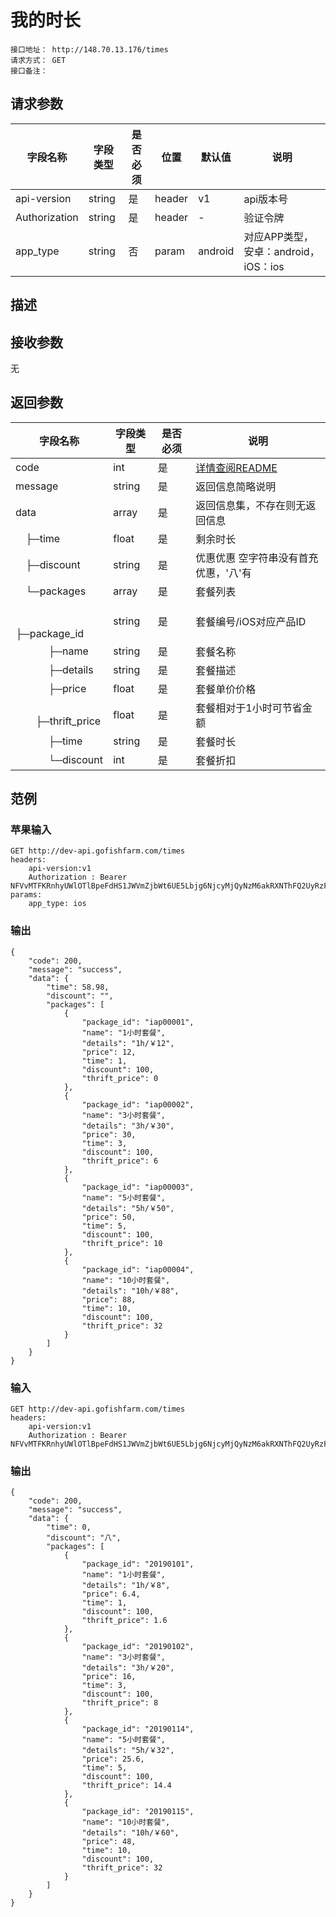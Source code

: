 # 我的时长
```
接口地址： http://148.70.13.176/times
请求方式： GET
接口备注：
```
## 请求参数

| 字段名称 | 字段类型 | 是否必须 | 位置 | 默认值 | 说明 |
|    -    |    -    |    -    |  -   |   -   |  -   |
| api-version | string | 是 | header | v1 | api版本号 |
| Authorization | string | 是 | header | - | 验证令牌 |
| app_type | string | 否 | param | android | 对应APP类型，安卓：android，iOS：ios |

## 描述

## 接收参数

无

## 返回参数

| 字段名称 | 字段类型 | 是否必须 | 说明 |
|    -    |    -    |    -    |   -   |
| code | int | 是 | [详情查阅README](https://github.com/waitforu/docs/blob/master/README.md#%E9%83%A8%E5%88%86%E8%BF%94%E5%9B%9E%E4%BF%A1%E6%81%AFcode%E8%A1%A8) |
| message | string | 是 | 返回信息简略说明 |
| data | array | 是 | 返回信息集，不存在则无返回信息 |
|　├─time | float | 是 | 剩余时长 |
|　├─discount | string | 是 | 优惠优惠 空字符串没有首充优惠，'八'有 |
|　└─packages | array | 是 | 套餐列表 |
|　 　　├─package_id | string | 是 | 套餐编号/iOS对应产品ID |
|　 　　├─name | string | 是 | 套餐名称 |
|　 　　├─details | string | 是 | 套餐描述 |
|　 　　├─price | float | 是 | 套餐单价价格 |
|　 　　├─thrift_price | float | 是 | 套餐相对于1小时可节省金额 |
|　 　　├─time | string | 是 | 套餐时长 |
|　 　　└─discount | int | 是 | 套餐折扣 |

## 范例

### 苹果输入
```
GET http://dev-api.gofishfarm.com/times
headers:
    api-version:v1
    Authorization : Bearer NFVvMTFKRnhyUWlOTlBpeFdHS1JWVmZjbWt6UE5Lbjg6NjcyMjQyNzM6akRXNThFQ2UyRzFyM1FSRlpxZDcwVTg0Njd6aU40b2M=
params:
    app_type: ios
```
### 输出
```
{
    "code": 200,
    "message": "success",
    "data": {
        "time": 58.98,
        "discount": "",
        "packages": [
            {
                "package_id": "iap00001",
                "name": "1小时套餐",
                "details": "1h/￥12",
                "price": 12,
                "time": 1,
                "discount": 100,
                "thrift_price": 0
            },
            {
                "package_id": "iap00002",
                "name": "3小时套餐",
                "details": "3h/￥30",
                "price": 30,
                "time": 3,
                "discount": 100,
                "thrift_price": 6
            },
            {
                "package_id": "iap00003",
                "name": "5小时套餐",
                "details": "5h/￥50",
                "price": 50,
                "time": 5,
                "discount": 100,
                "thrift_price": 10
            },
            {
                "package_id": "iap00004",
                "name": "10小时套餐",
                "details": "10h/￥88",
                "price": 88,
                "time": 10,
                "discount": 100,
                "thrift_price": 32
            }
        ]
    }
}
```

### 输入
```
GET http://dev-api.gofishfarm.com/times
headers:
    api-version:v1
    Authorization : Bearer NFVvMTFKRnhyUWlOTlBpeFdHS1JWVmZjbWt6UE5Lbjg6NjcyMjQyNzM6akRXNThFQ2UyRzFyM1FSRlpxZDcwVTg0Njd6aU40b2M=
```
### 输出
```
{
    "code": 200,
    "message": "success",
    "data": {
        "time": 0,
        "discount": "八",
        "packages": [
            {
                "package_id": "20190101",
                "name": "1小时套餐",
                "details": "1h/￥8",
                "price": 6.4,
                "time": 1,
                "discount": 100,
                "thrift_price": 1.6
            },
            {
                "package_id": "20190102",
                "name": "3小时套餐",
                "details": "3h/￥20",
                "price": 16,
                "time": 3,
                "discount": 100,
                "thrift_price": 8
            },
            {
                "package_id": "20190114",
                "name": "5小时套餐",
                "details": "5h/￥32",
                "price": 25.6,
                "time": 5,
                "discount": 100,
                "thrift_price": 14.4
            },
            {
                "package_id": "20190115",
                "name": "10小时套餐",
                "details": "10h/￥60",
                "price": 48,
                "time": 10,
                "discount": 100,
                "thrift_price": 32
            }
        ]
    }
}
```